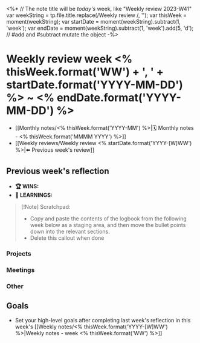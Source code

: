 <%*
  // The note title will be _today's_ week, like "Weekly review 2023-W41"
  var weekString = tp.file.title.replace(/Weekly review /, '');
  var thisWeek = moment(weekString);
  var startDate = moment(weekString).subtract(1, 'week');
  var endDate = moment(weekString).subtract(1, 'week').add(5, 'd'); // #add and #subtract mutate the object
-%>
# Weekly review week <% thisWeek.format('WW') + ', ' + startDate.format('YYYY-MM-DD') %> ~ <% endDate.format('YYYY-MM-DD') %>

- [[Monthly notes/<% thisWeek.format('YYYY-MM') %>|🗓️ Monthly notes - <% thisWeek.format('MMMM YYYY') %>]]
- [[Weekly reviews/Weekly review <% startDate.format('YYYY-[W]WW') %>|⬅️ Previous week's review]]

## Previous week's reflection

- **🏆 WINS:** 
- **🧠 LEARNINGS:** 

> [!Note] Scratchpad:
> * Copy and paste the contents of the logbook from the following week below as a staging area, and then move the bullet points down into the relevant sections.
> * Delete this callout when done
> 



### Projects


### Meetings


### Other


## Goals

- Set your high-level goals after completing last week's reflection in this week's [[Weekly notes/<% thisWeek.format('YYYY-[W]WW') %>|Weekly notes - week <% thisWeek.format('WW') %>]]
